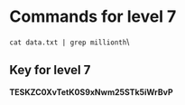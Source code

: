 # Commands for level 7
```cat data.txt | grep millionth```\
## Key for level 7
**TESKZC0XvTetK0S9xNwm25STk5iWrBvP**

